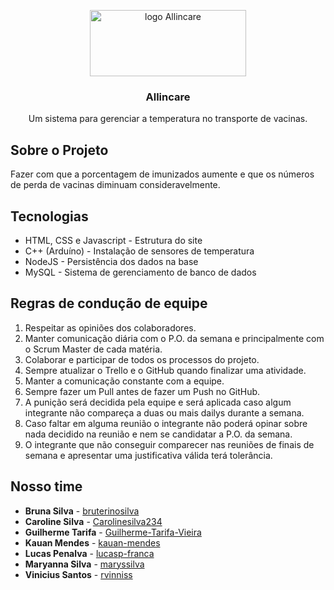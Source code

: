<p align="center">
    <img 
      src="https://i.imgur.com/kCETfgc.png"
      alt="logo Allincare" 
      width="250" 
      height="106"
    />
</p>

<h3 align="center">Allincare</h3>
<p align="center">Um sistema para gerenciar a temperatura no transporte de vacinas. </p>


## Sobre o Projeto
Fazer com que a porcentagem de imunizados aumente e que os números de perda de vacinas diminuam consideravelmente. 
 
 
## Tecnologias
- HTML, CSS e Javascript - Estrutura do site
- C++ (Arduíno) - Instalação de sensores de temperatura
- NodeJS - Persistência dos dados na base
- MySQL - Sistema de gerenciamento de banco de dados

## Regras de condução de equipe
1.	Respeitar as opiniões dos colaboradores.
2.	Manter comunicação diária com o P.O. da semana e principalmente com o Scrum Master de cada matéria.
3.	Colaborar e participar de todos os processos do projeto.
4.	Sempre atualizar o Trello e o GitHub quando finalizar uma atividade.
5.	Manter a comunicação constante com a equipe.
6.	Sempre fazer um Pull antes de fazer um Push no GitHub.
7.	A punição será decidida pela equipe e será aplicada caso algum integrante não compareça a duas ou mais dailys durante a semana.
8.	Caso faltar em alguma reunião o integrante não poderá opinar sobre nada decidido na reunião e nem se candidatar a P.O. da semana.
9.	O integrante que não conseguir comparecer nas reuniões de finais de semana e apresentar uma justificativa válida terá tolerância.

## Nosso time
- **Bruna Silva** - [bruterinosilva](https://github.com/bruterinosilva)
- **Caroline Silva** - [Carolinesilva234](https://github.com/Carolinesilva234)
- **Guilherme Tarifa** - [Guilherme-Tarifa-Vieira](https://github.com/Guilherme-Tarifa-Vieira)
- **Kauan Mendes** - [kauan-mendes](https://github.com/kauan-mendes)
- **Lucas Penalva** - [lucasp-franca](https://github.com/lucasp-franca)
- **Maryanna Silva** - [maryssilva](https://github.com/maryssilva)
- **Vinicius Santos** - [rvinniss](https://github.com/rvinniss)

